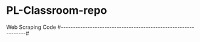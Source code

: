 # PL-Classroom-repo
Web Scraping Code
#---------------------------------------------------------------#
